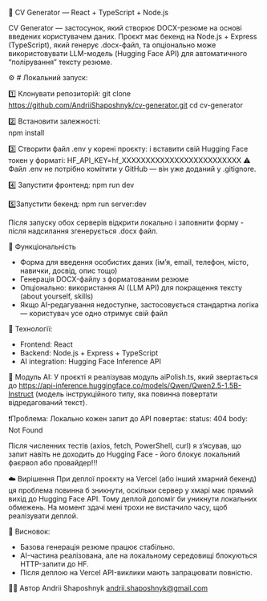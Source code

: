 🧾 CV Generator — React + TypeScript + Node.js

CV Generator — застосунок, який створює DOCX-резюме на основі введених користувачем даних.
Проєкт має бекенд на Node.js + Express (TypeScript), який генерує .docx-файл,
та опціонально може використовувати LLM-модель (Hugging Face API) для автоматичного “полірування” тексту резюме.

⚙️ # Локальний запуск:

1️⃣ Клонувати репозиторій:
git clone https://github.com/AndriiShaposhnyk/cv-generator.git
cd cv-generator

2️⃣ Встановити залежності:  
npm install 

3️⃣ Створити файл .env у корені проєкту:
і вставити свій Hugging Face токен у форматі: HF_API_KEY=hf_XXXXXXXXXXXXXXXXXXXXXXXXX
⚠️ Файл .env не потрібно комітити у GitHub — він уже доданий у .gitignore.

4️⃣ Запустити фронтенд:
npm run dev 

5️⃣Запустити бекенд: 
npm run server:dev 

Після запуску обох серверів відкрити локально і заповнити форму - після надсилання згенерується .docx файл.

🚀 Функціональність
- Форма для введення особистих даних (ім’я, email, телефон, місто, навички, досвід, опис тощо)
- Генерація DOCX-файлу з форматованим резюме
- Опціонально: використання AI (LLM API) для покращення тексту (about yourself, skills)
- Якщо AI-редагування недоступне, застосовується стандартна логіка — користувач усе одно отримує свій файл

🧰 Технології:
- Frontend: React
- Backend: Node.js + Express + TypeScript
- AI integration: Hugging Face Inference API

🤖 Модуль AI:
У проєкті я реалізував модуль aiPolish.ts, який звертається до https://api-inference.huggingface.co/models/Qwen/Qwen2.5-1.5B-Instruct (модель інструкційного типу, яка повинна повертати відредагований текст). 

❗️Проблема: 
Локально кожен запит до API повертає: 
status: 404
body: Not Found

Після численних тестів (axios, fetch, PowerShell, curl) я з’ясував, що запит навіть не доходить до Hugging Face -
його блокує локальний фаєрвол або провайдер!!!

☁️ Вирішення
При деплої проєкту на Vercel (або інший хмарний бекенд) ця проблема повинна б зникнути, оскільки сервер у хмарі має 
прямий вихід до Hugging Face API. Тому деплой допоміг би уникнути локальних обмежень. 
На момент здачі мені трохи не вистачило часу, щоб реалізувати деплой. 

🧩 Висновок: 
- Базова генерація резюме працює стабільно. 
- AI-частина реалізована, але на локальному середовищі блокуються HTTP-запити до HF. 
- Після деплою на Vercel API-виклики мають запрацювати повністю. 

🧑‍💻 Автор
Andrii Shaposhnyk
andrii.shaposhnyk@gmail.com
